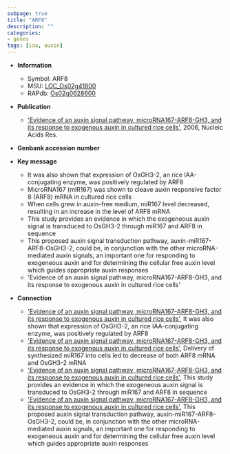 ```yaml
---
subpage: true
title: "ARF8"
description: ""
categories:
- genes
tags: [iaa, auxin]
---
```


* **Information**  
    + Symbol: ARF8  
    + MSU: [LOC_Os02g41800](http://rice.plantbiology.msu.edu/cgi-bin/ORF_infopage.cgi?orf=LOC_Os02g41800)  
    + RAPdb: [Os02g0628600](http://rapdb.dna.affrc.go.jp/viewer/gbrowse_details/irgsp1?name=Os02g0628600)  

* **Publication**  
    + ['Evidence of an auxin signal pathway, microRNA167-ARF8-GH3, and its response to exogenous auxin in cultured rice cells'](http://www.ncbi.nlm.nih.gov/pubmed?term='Evidence+of+an+auxin+signal+pathway,+microRNA167-ARF8-GH3,+and+its+response+to+exogenous+auxin+in+cultured+rice+cells'%5BTitle%5D), 2006, Nucleic Acids Res.

* **Genbank accession number**  

* **Key message**  
    + It was also shown that expression of OsGH3-2, an rice IAA-conjugating enzyme, was positively regulated by ARF8
    + MicroRNA167 (miR167) was shown to cleave auxin responsive factor 8 (ARF8) mRNA in cultured rice cells
    + When cells grew in auxin-free medium, miR167 level decreased, resulting in an increase in the level of ARF8 mRNA
    + This study provides an evidence in which the exogeneous auxin signal is transduced to OsGH3-2 through miR167 and ARF8 in sequence
    + This proposed auxin signal transduction pathway, auxin-miR167-ARF8-OsGH3-2, could be, in conjunction with the other microRNA-mediated auxin signals, an important one for responding to exogeneous auxin and for determining the cellular free auxin level which guides appropriate auxin responses
    + 'Evidence of an auxin signal pathway, microRNA167-ARF8-GH3, and its response to exogenous auxin in cultured rice cells'

* **Connection**  
    + ['Evidence of an auxin signal pathway, microRNA167-ARF8-GH3, and its response to exogenous auxin in cultured rice cells'](http://www.ncbi.nlm.nih.gov/pubmed?term='Evidence+of+an+auxin+signal+pathway,+microRNA167-ARF8-GH3,+and+its+response+to+exogenous+auxin+in+cultured+rice+cells'%5BTitle%5D), It was also shown that expression of OsGH3-2, an rice IAA-conjugating enzyme, was positively regulated by ARF8
    + ['Evidence of an auxin signal pathway, microRNA167-ARF8-GH3, and its response to exogenous auxin in cultured rice cells'](http://www.ncbi.nlm.nih.gov/pubmed?term='Evidence+of+an+auxin+signal+pathway,+microRNA167-ARF8-GH3,+and+its+response+to+exogenous+auxin+in+cultured+rice+cells'%5BTitle%5D), Delivery of synthesized miR167 into cells led to decrease of both ARF8 mRNA and OsGH3-2 mRNA
    + ['Evidence of an auxin signal pathway, microRNA167-ARF8-GH3, and its response to exogenous auxin in cultured rice cells'](http://www.ncbi.nlm.nih.gov/pubmed?term='Evidence+of+an+auxin+signal+pathway,+microRNA167-ARF8-GH3,+and+its+response+to+exogenous+auxin+in+cultured+rice+cells'%5BTitle%5D), This study provides an evidence in which the exogeneous auxin signal is transduced to OsGH3-2 through miR167 and ARF8 in sequence
    + ['Evidence of an auxin signal pathway, microRNA167-ARF8-GH3, and its response to exogenous auxin in cultured rice cells'](http://www.ncbi.nlm.nih.gov/pubmed?term='Evidence+of+an+auxin+signal+pathway,+microRNA167-ARF8-GH3,+and+its+response+to+exogenous+auxin+in+cultured+rice+cells'%5BTitle%5D), This proposed auxin signal transduction pathway, auxin-miR167-ARF8-OsGH3-2, could be, in conjunction with the other microRNA-mediated auxin signals, an important one for responding to exogeneous auxin and for determining the cellular free auxin level which guides appropriate auxin responses



